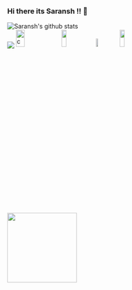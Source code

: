 ### Hi there its Saransh !! 👋

<img align="center" src="https://github-readme-stats.vercel.app/api?username=saranshkhulbe7&show_icons=true&include_all_commits=true&theme=gruvbox" alt="Saransh's      github stats"/>

<br>
  <img align="center" src="https://github-readme-stats.vercel.app/api/top-langs/?username=saranshkhulbe7&theme=gruvbox" />

<img src="https://i1.wp.com/slfgchurch.com/wp-content/uploads/2019/08/lets-connect-1.png?ssl=1" alt="connect" width="20%" height="10%">

<a href="https://www.linkedin.com/in/saransh-khulbe-5ab342189/">
    <img src="https://logos-world.net/wp-content/uploads/2020/04/Linkedin-Logo-2011%E2%80%932019.png" height="10%" ; width="15%" ; margin-left:20px;></img></a>
      
<a href="https://www.codechef.com/users/saranshkhulbe7">
  <img src="https://s3.amazonaws.com/codechef_shared/sites/default/files/uploads/pictures/a043d744daa2eb0a884ddb28e760c464.jpeg" height="7%" ; width="10%" ; margin-left:20px;></img></a>
  
<a href="https://www.hackerrank.com/saranshkhulbe7">
  <img src="https://additionalknowledge.files.wordpress.com/2017/12/hackerrank.png?w=600" height="10%" ; width="15%" ;></img></a>
  
  ##
   <img src="https://komarev.com/ghpvc/?username=saranshkhulbe7" width=160px/>
